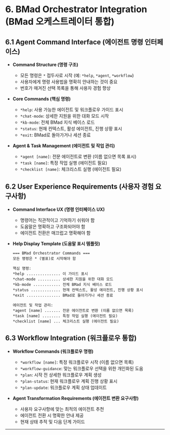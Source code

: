 # 6. BMad Orchestrator Integration (BMad 오케스트레이터 통합)

## 6.1 Agent Command Interface (에이전트 명령 인터페이스)

* **Command Structure (명령 구조)**
    * 모든 명령은 `*` 접두사로 시작 (예: `*help`, `*agent`, `*workflow`)
    * 사용자에게 명령 사용법을 명확히 안내하는 것이 중요
    * 번호가 매겨진 선택 목록을 통해 사용자 경험 향상

* **Core Commands (핵심 명령)**
    * `*help`: 사용 가능한 에이전트 및 워크플로우 가이드 표시
    * `*chat-mode`: 상세한 지원을 위한 대화 모드 시작
    * `*kb-mode`: 전체 BMad 지식 베이스 로드
    * `*status`: 현재 컨텍스트, 활성 에이전트, 진행 상황 표시
    * `*exit`: BMad로 돌아가거나 세션 종료

* **Agent & Task Management (에이전트 및 작업 관리)**
    * `*agent [name]`: 전문 에이전트로 변환 (이름 없으면 목록 표시)
    * `*task [name]`: 특정 작업 실행 (에이전트 필요)
    * `*checklist [name]`: 체크리스트 실행 (에이전트 필요)

## 6.2 User Experience Requirements (사용자 경험 요구사항)

* **Command Interface UX (명령 인터페이스 UX)**
    * 명령어는 직관적이고 기억하기 쉬워야 함
    * 도움말은 명확하고 구조화되어야 함
    * 에이전트 전환은 매끄럽고 명확해야 함

* **Help Display Template (도움말 표시 템플릿)**
    ```
    === BMad Orchestrator Commands ===
    모든 명령은 * (별표)로 시작해야 함

    핵심 명령:
    *help ............... 이 가이드 표시
    *chat-mode .......... 상세한 지원을 위한 대화 모드
    *kb-mode ............ 전체 BMad 지식 베이스 로드
    *status ............. 현재 컨텍스트, 활성 에이전트, 진행 상황 표시
    *exit ............... BMad로 돌아가거나 세션 종료

    에이전트 및 작업 관리:
    *agent [name] ....... 전문 에이전트로 변환 (이름 없으면 목록)
    *task [name] ........ 특정 작업 실행 (에이전트 필요)
    *checklist [name] ... 체크리스트 실행 (에이전트 필요)
    ```

## 6.3 Workflow Integration (워크플로우 통합)

* **Workflow Commands (워크플로우 명령)**
    * `*workflow [name]`: 특정 워크플로우 시작 (이름 없으면 목록)
    * `*workflow-guidance`: 맞는 워크플로우 선택을 위한 개인화된 도움
    * `*plan`: 시작 전 상세한 워크플로우 계획 생성
    * `*plan-status`: 현재 워크플로우 계획 진행 상황 표시
    * `*plan-update`: 워크플로우 계획 상태 업데이트

* **Agent Transformation Requirements (에이전트 변환 요구사항)**
    * 사용자 요구사항에 맞는 최적의 에이전트 추천
    * 에이전트 전환 시 명확한 안내 제공
    * 현재 상태 추적 및 다음 단계 가이드

---
